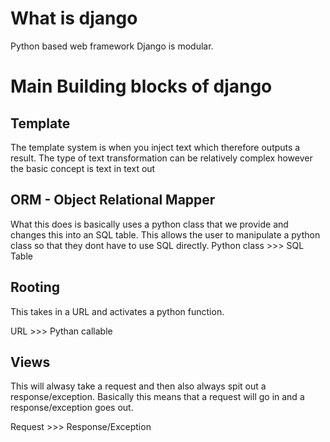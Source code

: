 # What is django
Python based web framework
Django is modular.

# Main Building blocks of django

## Template
The template system is when you inject text which therefore outputs a result. The type of text transformation can be relatively complex however the basic concept is text in text out

## ORM - Object Relational Mapper
What this does is basically uses a python class that we provide and changes this into an SQL table. This allows the user to manipulate a python class so that they dont have to use SQL directly.
Python class >>> SQL Table

## Rooting
This takes in a URL and activates a python function. 

URL >>> Pythan callable

## Views
This will alwasy take a request and then also always spit out a response/exception. Basically this means that a request will go in and a response/exception goes out. 

Request >>> Response/Exception

